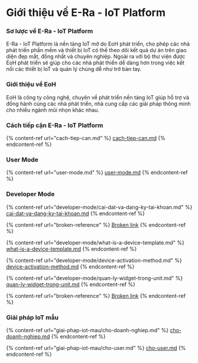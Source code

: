 # Giới thiệu về E-Ra - IoT Platform

### Sơ lược về E-Ra - IoT Platform

E-Ra - IoT Platform là nền tảng IoT mở do EoH phát triển, cho phép các nhà phát triển phần mềm và thiết bị IoT có thể theo dõi kết quả dự án trên giao diện đẹp mắt, đồng nhất và chuyên nghiệp. Ngoài ra với bộ thư viện được EoH phát triển sẽ giúp cho các nhà phát thiển dễ dàng hơn trong việc kết nối các thiết bị IoT và quản lý chúng dễ như trở bàn tay.

### Giới thiệu về EoH

EoH là công ty công nghệ, chuyên về phát triển nền tảng IoT giúp hỗ trợ và đồng hành cùng các nhà phát triển, nhà cung cấp các giải pháp thông minh cho nhiều ngành mũi nhọn khác nhau.

### Cách tiếp cận E-Ra - IoT Platform

{% content-ref url="cach-tiep-can.md" %}
[cach-tiep-can.md](cach-tiep-can.md)
{% endcontent-ref %}

### User Mode

{% content-ref url="user-mode.md" %}
[user-mode.md](user-mode.md)
{% endcontent-ref %}

### Developer Mode

{% content-ref url="developer-mode/cai-dat-va-dang-ky-tai-khoan.md" %}
[cai-dat-va-dang-ky-tai-khoan.md](developer-mode/cai-dat-va-dang-ky-tai-khoan.md)
{% endcontent-ref %}

{% content-ref url="broken-reference" %}
[Broken link](broken-reference)
{% endcontent-ref %}

{% content-ref url="developer-mode/what-is-a-device-template.md" %}
[what-is-a-device-template.md](developer-mode/what-is-a-device-template.md)
{% endcontent-ref %}

{% content-ref url="developer-mode/device-activation-method.md" %}
[device-activation-method.md](developer-mode/device-activation-method.md)
{% endcontent-ref %}

{% content-ref url="developer-mode/quan-ly-widget-trong-unit.md" %}
[quan-ly-widget-trong-unit.md](developer-mode/quan-ly-widget-trong-unit.md)
{% endcontent-ref %}

{% content-ref url="broken-reference" %}
[Broken link](broken-reference)
{% endcontent-ref %}

### Giải pháp IoT mẫu

{% content-ref url="giai-phap-iot-mau/cho-doanh-nghiep.md" %}
[cho-doanh-nghiep.md](giai-phap-iot-mau/cho-doanh-nghiep.md)
{% endcontent-ref %}

{% content-ref url="giai-phap-iot-mau/cho-user.md" %}
[cho-user.md](giai-phap-iot-mau/cho-user.md)
{% endcontent-ref %}

